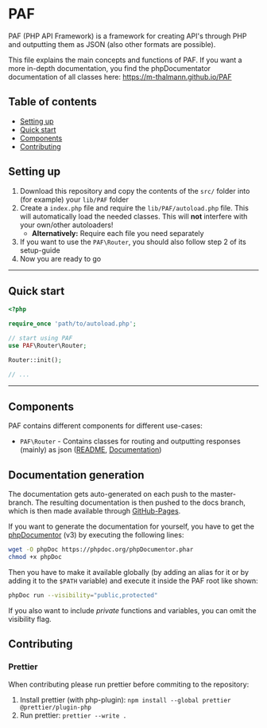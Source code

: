 # PAF

PAF (PHP API Framework) is a framework for creating API's through PHP and outputting them as JSON (also other formats are possible).

This file explains the main concepts and functions of PAF. If you want a more in-depth documentation, you find the phpDocumentator documentation of all classes here: https://m-thalmann.github.io/PAF

## Table of contents

-   [Setting up](#setting-up)
-   [Quick start](#quick-start)
-   [Components](#components)
-   [Contributing](#contributing)

## Setting up

1. Download this repository and copy the contents of the `src/` folder into (for example) your `lib/PAF` folder
2. Create a `index.php` file and require the `lib/PAF/autoload.php` file. This will automatically load the needed classes. This will **not** interfere with your own/other autoloaders!
    - **Alternatively:** Require each file you need separately
3. If you want to use the `PAF\Router`, you should also follow step 2 of its setup-guide
4. Now you are ready to go

<hr>

## Quick start

```php
<?php

require_once 'path/to/autoload.php';

// start using PAF
use PAF\Router\Router;

Router::init();

// ...
```

<hr>

## Components

PAF contains different components for different use-cases:

-   `PAF\Router` - Contains classes for routing and outputting responses (mainly) as json ([README](src/Router), [Documentation](https://m-thalmann.github.io/m-thalmann/namespaces/paf-router.html))

## Documentation generation
The documentation gets auto-generated on each push to the master-branch. The resulting documentation is then pushed to the docs branch,
which is then made available through [GitHub-Pages](https://m-thalmann.github.io/PAF).

If you want to generate the documentation for yourself, you have to get the [phpDocumentor](https://www.phpdoc.org/) (v3) by executing the following lines:
```bash
wget -O phpDoc https://phpdoc.org/phpDocumentor.phar
chmod +x phpDoc
```
Then you have to make it available globally (by adding an alias for it or by adding it to the `$PATH` variable) and execute it inside the PAF root like shown:
```bash
phpDoc run --visibility="public,protected"
```

If you also want to include *private* functions and variables, you can omit the visibility flag.

## Contributing

### Prettier

When contributing please run prettier before commiting to the repository:

1.  Install prettier (with php-plugin): `npm install --global prettier @prettier/plugin-php`
2.  Run prettier: `prettier --write .`
